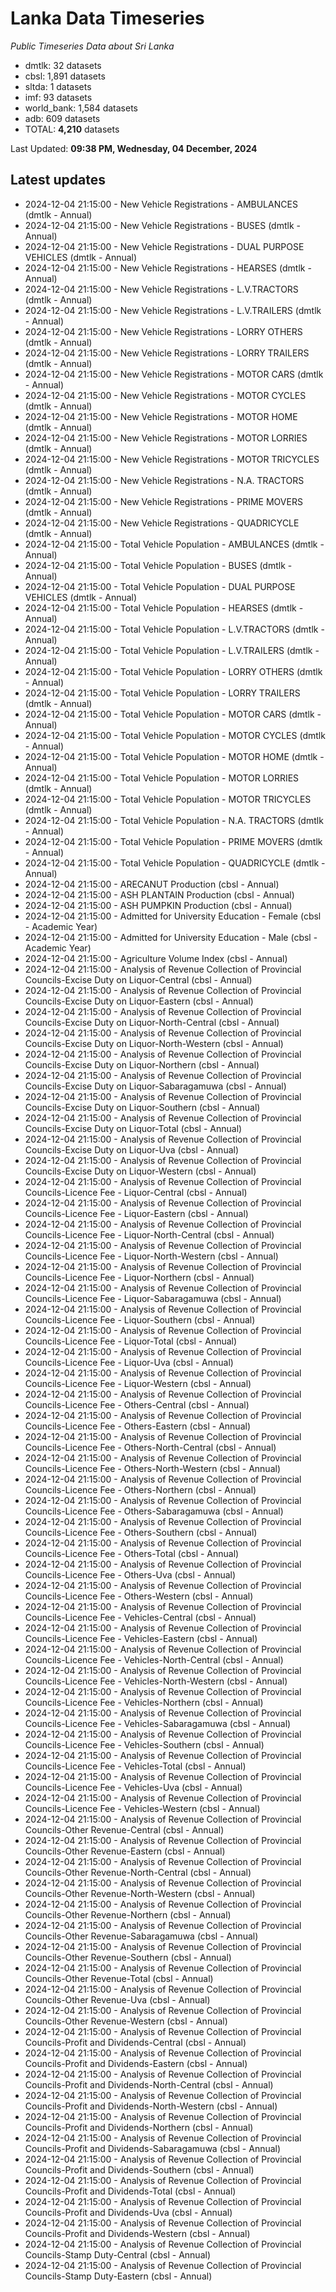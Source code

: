# Lanka Data Timeseries
*Public Timeseries Data about Sri Lanka*

* dmtlk: 32 datasets
* cbsl: 1,891 datasets
* sltda: 1 datasets
* imf: 93 datasets
* world_bank: 1,584 datasets
* adb: 609 datasets
* TOTAL: **4,210** datasets

Last Updated: **09:38 PM, Wednesday, 04 December, 2024**

## Latest updates

* 2024-12-04 21:15:00 - New Vehicle Registrations - AMBULANCES (dmtlk - Annual)
* 2024-12-04 21:15:00 - New Vehicle Registrations - BUSES (dmtlk - Annual)
* 2024-12-04 21:15:00 - New Vehicle Registrations - DUAL PURPOSE VEHICLES (dmtlk - Annual)
* 2024-12-04 21:15:00 - New Vehicle Registrations - HEARSES (dmtlk - Annual)
* 2024-12-04 21:15:00 - New Vehicle Registrations - L.V.TRACTORS (dmtlk - Annual)
* 2024-12-04 21:15:00 - New Vehicle Registrations - L.V.TRAILERS (dmtlk - Annual)
* 2024-12-04 21:15:00 - New Vehicle Registrations - LORRY OTHERS (dmtlk - Annual)
* 2024-12-04 21:15:00 - New Vehicle Registrations - LORRY TRAILERS (dmtlk - Annual)
* 2024-12-04 21:15:00 - New Vehicle Registrations - MOTOR CARS (dmtlk - Annual)
* 2024-12-04 21:15:00 - New Vehicle Registrations - MOTOR CYCLES (dmtlk - Annual)
* 2024-12-04 21:15:00 - New Vehicle Registrations - MOTOR HOME (dmtlk - Annual)
* 2024-12-04 21:15:00 - New Vehicle Registrations - MOTOR LORRIES (dmtlk - Annual)
* 2024-12-04 21:15:00 - New Vehicle Registrations - MOTOR TRICYCLES (dmtlk - Annual)
* 2024-12-04 21:15:00 - New Vehicle Registrations - N.A. TRACTORS (dmtlk - Annual)
* 2024-12-04 21:15:00 - New Vehicle Registrations - PRIME MOVERS (dmtlk - Annual)
* 2024-12-04 21:15:00 - New Vehicle Registrations - QUADRICYCLE (dmtlk - Annual)
* 2024-12-04 21:15:00 - Total Vehicle Population - AMBULANCES (dmtlk - Annual)
* 2024-12-04 21:15:00 - Total Vehicle Population - BUSES (dmtlk - Annual)
* 2024-12-04 21:15:00 - Total Vehicle Population - DUAL PURPOSE VEHICLES (dmtlk - Annual)
* 2024-12-04 21:15:00 - Total Vehicle Population - HEARSES (dmtlk - Annual)
* 2024-12-04 21:15:00 - Total Vehicle Population - L.V.TRACTORS (dmtlk - Annual)
* 2024-12-04 21:15:00 - Total Vehicle Population - L.V.TRAILERS (dmtlk - Annual)
* 2024-12-04 21:15:00 - Total Vehicle Population - LORRY OTHERS (dmtlk - Annual)
* 2024-12-04 21:15:00 - Total Vehicle Population - LORRY TRAILERS (dmtlk - Annual)
* 2024-12-04 21:15:00 - Total Vehicle Population - MOTOR CARS (dmtlk - Annual)
* 2024-12-04 21:15:00 - Total Vehicle Population - MOTOR CYCLES (dmtlk - Annual)
* 2024-12-04 21:15:00 - Total Vehicle Population - MOTOR HOME (dmtlk - Annual)
* 2024-12-04 21:15:00 - Total Vehicle Population - MOTOR LORRIES (dmtlk - Annual)
* 2024-12-04 21:15:00 - Total Vehicle Population - MOTOR TRICYCLES (dmtlk - Annual)
* 2024-12-04 21:15:00 - Total Vehicle Population - N.A. TRACTORS (dmtlk - Annual)
* 2024-12-04 21:15:00 - Total Vehicle Population - PRIME MOVERS (dmtlk - Annual)
* 2024-12-04 21:15:00 - Total Vehicle Population - QUADRICYCLE (dmtlk - Annual)
* 2024-12-04 21:15:00 - ARECANUT Production (cbsl - Annual)
* 2024-12-04 21:15:00 - ASH PLANTAIN Production (cbsl - Annual)
* 2024-12-04 21:15:00 - ASH PUMPKIN Production (cbsl - Annual)
* 2024-12-04 21:15:00 - Admitted for University Education - Female (cbsl - Academic Year)
* 2024-12-04 21:15:00 - Admitted for University Education - Male (cbsl - Academic Year)
* 2024-12-04 21:15:00 - Agriculture Volume Index (cbsl - Annual)
* 2024-12-04 21:15:00 - Analysis of Revenue Collection of Provincial Councils-Excise Duty on Liquor-Central (cbsl - Annual)
* 2024-12-04 21:15:00 - Analysis of Revenue Collection of Provincial Councils-Excise Duty on Liquor-Eastern (cbsl - Annual)
* 2024-12-04 21:15:00 - Analysis of Revenue Collection of Provincial Councils-Excise Duty on Liquor-North-Central (cbsl - Annual)
* 2024-12-04 21:15:00 - Analysis of Revenue Collection of Provincial Councils-Excise Duty on Liquor-North-Western (cbsl - Annual)
* 2024-12-04 21:15:00 - Analysis of Revenue Collection of Provincial Councils-Excise Duty on Liquor-Northern (cbsl - Annual)
* 2024-12-04 21:15:00 - Analysis of Revenue Collection of Provincial Councils-Excise Duty on Liquor-Sabaragamuwa (cbsl - Annual)
* 2024-12-04 21:15:00 - Analysis of Revenue Collection of Provincial Councils-Excise Duty on Liquor-Southern (cbsl - Annual)
* 2024-12-04 21:15:00 - Analysis of Revenue Collection of Provincial Councils-Excise Duty on Liquor-Total (cbsl - Annual)
* 2024-12-04 21:15:00 - Analysis of Revenue Collection of Provincial Councils-Excise Duty on Liquor-Uva (cbsl - Annual)
* 2024-12-04 21:15:00 - Analysis of Revenue Collection of Provincial Councils-Excise Duty on Liquor-Western (cbsl - Annual)
* 2024-12-04 21:15:00 - Analysis of Revenue Collection of Provincial Councils-Licence Fee - Liquor-Central (cbsl - Annual)
* 2024-12-04 21:15:00 - Analysis of Revenue Collection of Provincial Councils-Licence Fee - Liquor-Eastern (cbsl - Annual)
* 2024-12-04 21:15:00 - Analysis of Revenue Collection of Provincial Councils-Licence Fee - Liquor-North-Central (cbsl - Annual)
* 2024-12-04 21:15:00 - Analysis of Revenue Collection of Provincial Councils-Licence Fee - Liquor-North-Western (cbsl - Annual)
* 2024-12-04 21:15:00 - Analysis of Revenue Collection of Provincial Councils-Licence Fee - Liquor-Northern (cbsl - Annual)
* 2024-12-04 21:15:00 - Analysis of Revenue Collection of Provincial Councils-Licence Fee - Liquor-Sabaragamuwa (cbsl - Annual)
* 2024-12-04 21:15:00 - Analysis of Revenue Collection of Provincial Councils-Licence Fee - Liquor-Southern (cbsl - Annual)
* 2024-12-04 21:15:00 - Analysis of Revenue Collection of Provincial Councils-Licence Fee - Liquor-Total (cbsl - Annual)
* 2024-12-04 21:15:00 - Analysis of Revenue Collection of Provincial Councils-Licence Fee - Liquor-Uva (cbsl - Annual)
* 2024-12-04 21:15:00 - Analysis of Revenue Collection of Provincial Councils-Licence Fee - Liquor-Western (cbsl - Annual)
* 2024-12-04 21:15:00 - Analysis of Revenue Collection of Provincial Councils-Licence Fee - Others-Central (cbsl - Annual)
* 2024-12-04 21:15:00 - Analysis of Revenue Collection of Provincial Councils-Licence Fee - Others-Eastern (cbsl - Annual)
* 2024-12-04 21:15:00 - Analysis of Revenue Collection of Provincial Councils-Licence Fee - Others-North-Central (cbsl - Annual)
* 2024-12-04 21:15:00 - Analysis of Revenue Collection of Provincial Councils-Licence Fee - Others-North-Western (cbsl - Annual)
* 2024-12-04 21:15:00 - Analysis of Revenue Collection of Provincial Councils-Licence Fee - Others-Northern (cbsl - Annual)
* 2024-12-04 21:15:00 - Analysis of Revenue Collection of Provincial Councils-Licence Fee - Others-Sabaragamuwa (cbsl - Annual)
* 2024-12-04 21:15:00 - Analysis of Revenue Collection of Provincial Councils-Licence Fee - Others-Southern (cbsl - Annual)
* 2024-12-04 21:15:00 - Analysis of Revenue Collection of Provincial Councils-Licence Fee - Others-Total (cbsl - Annual)
* 2024-12-04 21:15:00 - Analysis of Revenue Collection of Provincial Councils-Licence Fee - Others-Uva (cbsl - Annual)
* 2024-12-04 21:15:00 - Analysis of Revenue Collection of Provincial Councils-Licence Fee - Others-Western (cbsl - Annual)
* 2024-12-04 21:15:00 - Analysis of Revenue Collection of Provincial Councils-Licence Fee - Vehicles-Central (cbsl - Annual)
* 2024-12-04 21:15:00 - Analysis of Revenue Collection of Provincial Councils-Licence Fee - Vehicles-Eastern (cbsl - Annual)
* 2024-12-04 21:15:00 - Analysis of Revenue Collection of Provincial Councils-Licence Fee - Vehicles-North-Central (cbsl - Annual)
* 2024-12-04 21:15:00 - Analysis of Revenue Collection of Provincial Councils-Licence Fee - Vehicles-North-Western (cbsl - Annual)
* 2024-12-04 21:15:00 - Analysis of Revenue Collection of Provincial Councils-Licence Fee - Vehicles-Northern (cbsl - Annual)
* 2024-12-04 21:15:00 - Analysis of Revenue Collection of Provincial Councils-Licence Fee - Vehicles-Sabaragamuwa (cbsl - Annual)
* 2024-12-04 21:15:00 - Analysis of Revenue Collection of Provincial Councils-Licence Fee - Vehicles-Southern (cbsl - Annual)
* 2024-12-04 21:15:00 - Analysis of Revenue Collection of Provincial Councils-Licence Fee - Vehicles-Total (cbsl - Annual)
* 2024-12-04 21:15:00 - Analysis of Revenue Collection of Provincial Councils-Licence Fee - Vehicles-Uva (cbsl - Annual)
* 2024-12-04 21:15:00 - Analysis of Revenue Collection of Provincial Councils-Licence Fee - Vehicles-Western (cbsl - Annual)
* 2024-12-04 21:15:00 - Analysis of Revenue Collection of Provincial Councils-Other Revenue-Central (cbsl - Annual)
* 2024-12-04 21:15:00 - Analysis of Revenue Collection of Provincial Councils-Other Revenue-Eastern (cbsl - Annual)
* 2024-12-04 21:15:00 - Analysis of Revenue Collection of Provincial Councils-Other Revenue-North-Central (cbsl - Annual)
* 2024-12-04 21:15:00 - Analysis of Revenue Collection of Provincial Councils-Other Revenue-North-Western (cbsl - Annual)
* 2024-12-04 21:15:00 - Analysis of Revenue Collection of Provincial Councils-Other Revenue-Northern (cbsl - Annual)
* 2024-12-04 21:15:00 - Analysis of Revenue Collection of Provincial Councils-Other Revenue-Sabaragamuwa (cbsl - Annual)
* 2024-12-04 21:15:00 - Analysis of Revenue Collection of Provincial Councils-Other Revenue-Southern (cbsl - Annual)
* 2024-12-04 21:15:00 - Analysis of Revenue Collection of Provincial Councils-Other Revenue-Total (cbsl - Annual)
* 2024-12-04 21:15:00 - Analysis of Revenue Collection of Provincial Councils-Other Revenue-Uva (cbsl - Annual)
* 2024-12-04 21:15:00 - Analysis of Revenue Collection of Provincial Councils-Other Revenue-Western (cbsl - Annual)
* 2024-12-04 21:15:00 - Analysis of Revenue Collection of Provincial Councils-Profit and Dividends-Central (cbsl - Annual)
* 2024-12-04 21:15:00 - Analysis of Revenue Collection of Provincial Councils-Profit and Dividends-Eastern (cbsl - Annual)
* 2024-12-04 21:15:00 - Analysis of Revenue Collection of Provincial Councils-Profit and Dividends-North-Central (cbsl - Annual)
* 2024-12-04 21:15:00 - Analysis of Revenue Collection of Provincial Councils-Profit and Dividends-North-Western (cbsl - Annual)
* 2024-12-04 21:15:00 - Analysis of Revenue Collection of Provincial Councils-Profit and Dividends-Northern (cbsl - Annual)
* 2024-12-04 21:15:00 - Analysis of Revenue Collection of Provincial Councils-Profit and Dividends-Sabaragamuwa (cbsl - Annual)
* 2024-12-04 21:15:00 - Analysis of Revenue Collection of Provincial Councils-Profit and Dividends-Southern (cbsl - Annual)
* 2024-12-04 21:15:00 - Analysis of Revenue Collection of Provincial Councils-Profit and Dividends-Total (cbsl - Annual)
* 2024-12-04 21:15:00 - Analysis of Revenue Collection of Provincial Councils-Profit and Dividends-Uva (cbsl - Annual)
* 2024-12-04 21:15:00 - Analysis of Revenue Collection of Provincial Councils-Profit and Dividends-Western (cbsl - Annual)
* 2024-12-04 21:15:00 - Analysis of Revenue Collection of Provincial Councils-Stamp Duty-Central (cbsl - Annual)
* 2024-12-04 21:15:00 - Analysis of Revenue Collection of Provincial Councils-Stamp Duty-Eastern (cbsl - Annual)